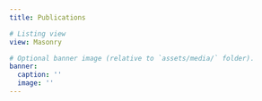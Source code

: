 ```yaml
---
title: Publications

# Listing view
view: Masonry  

# Optional banner image (relative to `assets/media/` folder).
banner:
  caption: ''
  image: ''
---
```

